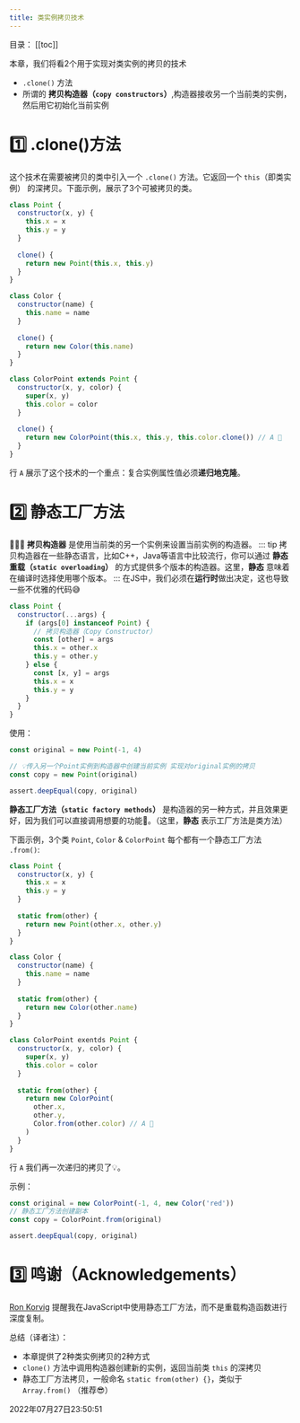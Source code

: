 ```yaml
---
title: 类实例拷贝技术
---
```

目录：
[[toc]]


本章，我们将看2个用于实现对类实例的拷贝的技术

- `.clone()` 方法
- 所谓的 **拷贝构造器（`copy constructors`）**,构造器接收另一个当前类的实例，然后用它初始化当前实例



<p id="1"></p>



# 1️⃣ .clone()方法

这个技术在需要被拷贝的类中引入一个 `.clone()` 方法。它返回一个 `this`（即类实例） 的深拷贝。下面示例，展示了3个可被拷贝的类。

```js {7-9,17-19,28-30}
class Point {
  constructor(x, y) {
    this.x = x
    this.y = y
  }
  
  clone() {
    return new Point(this.x, this.y)
  }
}

class Color {
  constructor(name) {
    this.name = name
  }
  
  clone() {
    return new Color(this.name)
  }
}

class ColorPoint extends Point {
  constructor(x, y, color) {
    super(x, y)
    this.color = color
  }
  
  clone() {
    return new ColorPoint(this.x, this.y, this.color.clone()) // A 🚨
  }
}
```

行 `A` 展示了这个技术的一个重点：复合实例属性值必须**递归地克隆**。



<p id="2"></p>



# 2️⃣ 静态工厂方法

👩🏻‍🏫 **拷贝构造器** 是使用当前类的另一个实例来设置当前实例的构造器。
::: tip
拷贝构造器在一些静态语言，比如C++，Java等语言中比较流行，你可以通过 **静态重载（`static overloading`）** 的方式提供多个版本的构造器。这里，**静态** 意味着在编译时选择使用哪个版本。
:::
在JS中，我们必须在**运行时**做出决定，这也导致一些不优雅的代码😅

```js {3-5}
class Point {
  constructor(...args) {
    if (args[0] instanceof Point) {
      // 拷贝构造器（Copy Constructor）
      const [other] = args
      this.x = other.x
      this.y = other.y
    } else {
      const [x, y] = args
      this.x = x
      this.y = y
    }
  }
}
```

使用：

```js {3}
const original = new Point(-1, 4)

// 💡传入另一个Point实例到构造器中创建当前实例 实现对original实例的拷贝
const copy = new Point(original)

assert.deepEqual(copy, original)
```

**静态工厂方法（`static factory methods`）** 是构造器的另一种方式，并且效果更好，因为我们可以直接调用想要的功能🤩。（这里，**静态** 表示工厂方法是类方法）

下面示例，3个类 `Point`, `Color` & `ColorPoint` 每个都有一个静态工厂方法 `.from()`:

```js {7-9,17-19,28-34}
class Point {
  constructor(x, y) {
    this.x = x
    this.y = y
  }
  
  static from(other) {
    return new Point(other.x, other.y)
  }
}

class Color {
  constructor(name) {
    this.name = name
  }
  
  static from(other) {
    return new Color(other.name)
  }
}

class ColorPoint exentds Point {
  constructor(x, y, color) {
    super(x, y)
    this.color = color
  }
  
  static from(other) {
    return new ColorPoint(
      other.x,
      other.y,
      Color.from(other.color) // A 🚨
    )
  }
}
```

行 `A` 我们再一次递归的拷贝了💡。

示例：

```js {2-3}
const original = new ColorPoint(-1, 4, new Color('red'))
// 静态工厂方法创建副本
const copy = ColorPoint.from(original)

assert.deepEqual(copy, original)
```



<p id="3"></p>



# 3️⃣ 鸣谢（Acknowledgements）

[Ron Korvig](https://github.com/ronkorving) 提醒我在JavaScript中使用静态工厂方法，而不是重载构造函数进行深度复制。





总结（译者注）：

- 本章提供了2种类实例拷贝的2种方式
- `clone()` 方法中调用构造器创建新的实例，返回当前类 `this` 的深拷贝
- 静态工厂方法拷贝，一般命名 `static from(other) {}`，类似于 `Array.from()` （推荐😎） 

2022年07月27日23:50:51

